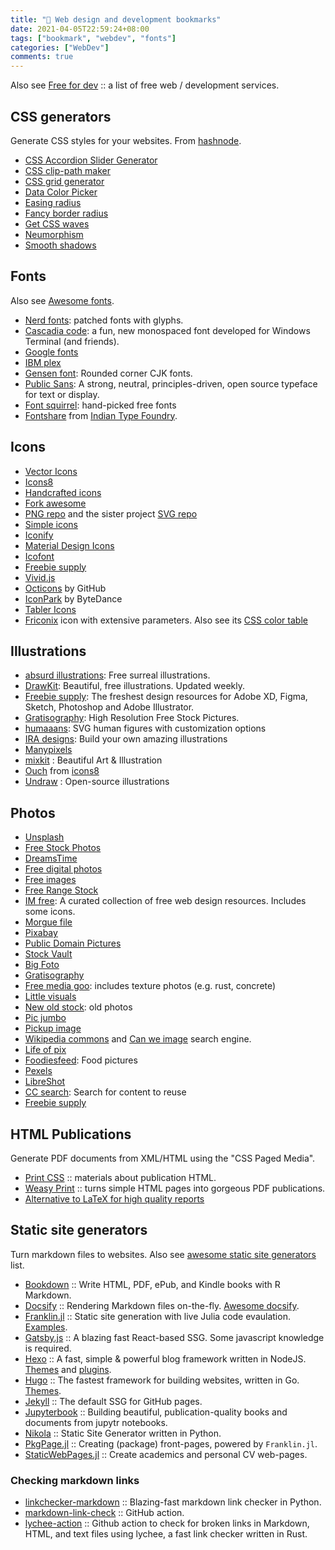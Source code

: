 ```yaml
---
title: "🔖 Web design and development bookmarks"
date: 2021-04-05T22:59:24+08:00
tags: ["bookmark", "webdev", "fonts"]
categories: ["WebDev"]
comments: true
---
```


Also see [Free for dev](https://free-for.dev/) :: a list of free web / development services.

<!--more-->

## CSS generators

Generate CSS styles for your websites. From [hashnode](https://denic.hashnode.dev/css-generators).

- [CSS Accordion Slider Generator](https://accordionslider.com/)
- [CSS clip-path maker](https://bennettfeely.com/clippy/)
- [CSS grid generator](https://cssgrid-generator.netlify.app/)
- [Data Color Picker](https://learnui.design/tools/data-color-picker.html)
- [Easing radius](https://larsenwork.com/easing-gradients)
- [Fancy border radius](https://9elements.github.io/fancy-border-radius/)
- [Get CSS waves](https://getwaves.io/)
- [Neumorphism](https://neumorphism.io/)
- [Smooth shadows](https://shadows.brumm.af/)

## Fonts

Also see [Awesome fonts](https://github.com/brabadu/awesome-fonts).

- [Nerd fonts](https://www.nerdfonts.com/): patched fonts with glyphs.
- [Cascadia code](https://github.com/microsoft/cascadia-code): a fun, new monospaced font developed for Windows Terminal (and friends).
- [Google fonts](https://fonts.google.com/)
- [IBM plex](https://github.com/IBM/plex)
- [Gensen font](https://github.com/ButTaiwan/gensen-font): Rounded corner CJK fonts.
- [Public Sans](https://github.com/uswds/public-sans): A strong, neutral, principles-driven, open source typeface for text or display.
- [Font squirrel](https://www.fontsquirrel.com/): hand-picked free fonts
- [Fontshare](https://www.fontshare.com/) from [Indian Type Foundry](https://www.indiantypefoundry.com/).

## Icons

- [Vector Icons](https://iconscout.com/unicons)
- [Icons8](https://icons8.com/)
- [Handcrafted icons](https://www.zwicon.com/)
- [Fork awesome](https://forkaweso.me/Fork-Awesome/)
- [PNG repo](https://www.pngrepo.com/) and the sister project [SVG repo](https://www.svgrepo.com/)
- [Simple icons](https://simpleicons.org/)
- [Iconify](https://iconify.design/)
- [Material Design Icons](https://materialdesignicons.com/)
- [Icofont](https://icofont.com/)
- [Freebie supply](https://freebiesupply.com/)
- [Vivid.js](https://webkul.github.io/vivid/)
- [Octicons](https://primer.style/octicons/) by GitHub
- [IconPark](https://iconpark.bytedance.com/official) by ByteDance
- [Tabler Icons](https://github.com/tabler/tabler-icons)
- [Friconix](https://friconix.com/) icon with extensive parameters. Also see its [CSS color table](https://lucidar.me/en/web-dev/css-color-list/)

## Illustrations

- [absurd illustrations](https://absurd.design/): Free surreal illustrations.
- [DrawKit](https://www.drawkit.io/): Beautiful, free illustrations. Updated weekly.
- [Freebie supply](https://freebiesupply.com/): The freshest design resources for Adobe XD, Figma, Sketch, Photoshop and Adobe Illustrator.
- [Gratisography](https://gratisography.com/): High Resolution Free Stock Pictures.
- [humaaans](https://www.humaaans.com/): SVG human figures with customization options
- [IRA designs](https://iradesign.io/): Build your own amazing illustrations
- [Manypixels](https://www.manypixels.co/gallery/)
- [mixkit](https://mixkit.co/) : Beautiful Art & Illustration
- [Ouch](https://icons8.com/illustrations) from [icons8](https://icons8.com/)
- [Undraw](https://undraw.co/) : Open-source illustrations

## Photos

- [Unsplash](https://unsplash.com/)
- [Free Stock Photos](https://picjumbo.com/)
- [DreamsTime](https://www.dreamstime.com/)
- [Free digital photos](http://www.freedigitalphotos.net/)
- [Free images](http://www.freeimages.com/)
- [Free Range Stock](https://freerangestock.com/)
- [IM free](http://imcreator.com/free): A curated collection of free web design resources. Includes some icons.
- [Morgue file](https://morguefile.com/)
- [Pixabay](https://pixabay.com/)
- [Public Domain Pictures](https://www.publicdomainpictures.net/en/)
- [Stock Vault](https://www.stockvault.net/)
- [Big Foto](https://bigfoto.com/)
- [Gratisography](https://gratisography.com/)
- [Free media goo](https://www.freemediagoo.com/): includes texture photos (e.g. rust, concrete)
- [Little visuals](https://littlevisuals.co/)
- [New old stock](https://nos.twnsnd.co/): old photos
- [Pic jumbo](https://picjumbo.com/)
- [Pickup image](https://pickupimage.com/)
- [Wikipedia commons](https://commons.wikimedia.org/wiki/Main_Page) and [Can we image](https://canweimage.com/) search engine.
- [Life of pix](https://www.lifeofpix.com/)
- [Foodiesfeed](http://foodiesfeed.com/): Food pictures
- [Pexels](https://www.pexels.com/)
- [LibreShot](https://libreshot.com/)
- [CC search](https://search.creativecommons.org/): Search for content to reuse
- [Freebie supply](https://freebiesupply.com/)

## HTML Publications

Generate PDF documents from XML/HTML using the "CSS Paged Media".

- [Print CSS](https://print-css.rocks/) :: materials about publication HTML.
- [Weasy Print](https://courtbouillon.org/weasyprint) :: turns simple HTML pages into gorgeous PDF publications.
- [Alternative to LaTeX for high quality reports](https://speakerdeck.com/rlesur/alternative-to-latex-for-high-quality-reports-with-rmarkdown)

## Static site generators

Turn markdown files to websites. Also see [awesome static site generators](https://github.com/myles/awesome-static-generators) list.

- [Bookdown](https://bookdown.org) :: Write HTML, PDF, ePub, and Kindle books with R Markdown.
- [Docsify](https://docsify.js.org/) :: Rendering Markdown files on-the-fly. [Awesome docsify](https://docsify.js.org/#/awesome).
- [Franklin.jl](https://github.com/tlienart/Franklin.jl) :: Static site generation with live Julia code evaulation. [Examples](https://github.com/tlienart/Franklin.jl#docs).
- [Gatsby.js](https://www.gatsbyjs.com) :: A blazing fast React-based SSG. Some javascript knowledge is required.
- [Hexo](https://hexo.io) :: A fast, simple & powerful blog framework written in NodeJS. [Themes](https://hexo.io/themes/) and [plugins](https://hexo.io/plugins/).
- [Hugo](https://gohugo.io/) :: The fastest framework for building websites, written in Go. [Themes](https://themes.gohugo.io/).
- [Jekyll](https://jekyllrb.com/) :: The default SSG for GitHub pages.
- [Jupyterbook](https://jupyterbook.org/intro.html) :: Building beautiful, publication-quality books and documents from jupytr notebooks.
- [Nikola](https://getnikola.com/) :: Static Site Generator written in Python.
- [PkgPage.jl](https://tlienart.github.io/PkgPage.jl/) :: Creating (package) front-pages, powered by `Franklin.jl`.
- [StaticWebPages.jl](https://github.com/Azzaare/StaticWebPages.jl) :: Create academics and personal CV web-pages.

### Checking markdown links

- [linkchecker-markdown](https://github.com/scivision/linkchecker-markdown) :: Blazing-fast markdown link checker in Python.
- [markdown-link-check](https://github.com/marketplace/actions/markdown-link-check) :: GitHub action.
- [lychee-action](https://github.com/lycheeverse/lychee-action) :: Github action to check for broken links in Markdown, HTML, and text files using lychee, a fast link checker written in Rust.
